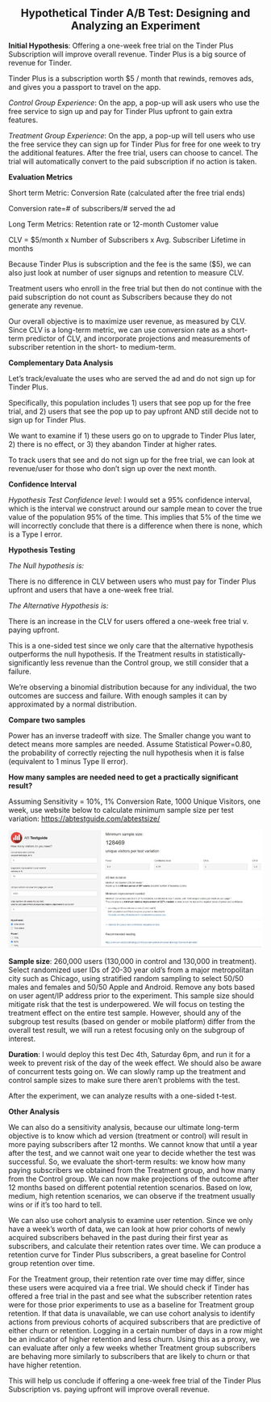 <h2 align="center"> Hypothetical Tinder A/B Test: Designing and Analyzing an Experiment</h2>

<b>Initial Hypothesis</b>: Offering a one-week free trial on the Tinder Plus Subscription will improve overall revenue. Tinder Plus is a big source of revenue for Tinder.

Tinder Plus is a subscription worth $5 / month that rewinds, removes ads, and gives you a passport to travel on the app.

<i>Control Group Experience</i>: On the app, a pop-up will ask users who use the free service to sign up and pay for Tinder Plus upfront to gain extra features.

<i>Treatment Group Experience</i>: On the app, a pop-up will tell users who use the free service they can sign up for Tinder Plus for free for one week to try the additional features. After the free trial, users can choose to cancel. The trial will automatically convert to the paid subscription if no action is taken.

<b>Evaluation Metrics</b>

Short term Metric: Conversion Rate (calculated after the free trial ends)

Conversion rate=# of subscribers/# served the ad

Long Term Metrics: Retention rate or 12-month Customer value

CLV = $5/month x Number of Subscribers x Avg. Subscriber Lifetime in months

Because Tinder Plus is subscription and the fee is the same ($5), we can also just look at number of user signups and retention to measure CLV. 

Treatment users who enroll in the free trial but then do not continue with the paid subscription do not count as Subscribers because they do not generate any revenue. 

Our overall objective is to maximize user revenue, as measured by CLV. Since CLV is a long-term metric, we can use conversion rate as a short-term predictor of CLV, and incorporate projections and measurements of subscriber retention in the short- to medium-term.

<b>Complementary Data Analysis</b>

Let’s track/evaluate the uses who are served the ad and do not sign up for Tinder Plus. 

Specifically, this population includes 1) users that see pop up for the free trial, and 2) users that see the pop up to pay upfront AND still decide not to sign up for Tinder Plus.

We want to examine if 1) these users go on to upgrade to Tinder Plus later, 2) there is no effect, or 3) they abandon Tinder at higher rates.

To track users that see and do not sign up for the free trial, we can look at revenue/user for those who don’t sign up over the next month.

<b>Confidence Interval</b>

<i>Hypothesis Test Confidence level</i>: I would set a 95% confidence interval, which is the interval we construct around our sample mean to cover the true value of the population 95% of the time. This implies that 5% of the time we will incorrectly conclude that there is a difference when there is none, which is a Type I error. 

<b>Hypothesis Testing</b>

<i>The Null hypothesis is:</i>

There is no difference in CLV between users who must pay for Tinder Plus upfront and users that have a one-week free trial.

<i>The Alternative Hypothesis is: </i>

There is an increase in the CLV for users offered a one-week free trial v. paying upfront.

This is a one-sided test since we only care that the alternative hypothesis outperforms the null hypothesis. If the Treatment results in statistically-significantly less revenue than the Control group, we still consider that a failure.

We’re observing a binomial distribution because for any individual, the two outcomes are success and failure. With enough samples it can by approximated by a normal distribution.

<b>Compare two samples</b>

Power has an inverse tradeoff with size. The Smaller change you want to detect means more samples are needed.  Assume Statistical Power=0.80, the probability of correctly rejecting the null hypothesis when it is false (equivalent to 1 minus Type II error). 

<b>How many samples are needed need to get a practically significant result?</b>

Assuming Sensitivity = 10%, 1% Conversion Rate, 1000 Unique Visitors, one week, use website below to calculate minimum sample size per test variation:
https://abtestguide.com/abtestsize/

<p align="center">
<img src="images/Sample Size.JPG" width=825>
</p>
 
<b>Sample size</b>: 260,000 users (130,000 in control and 130,000 in treatment). Select randomized user IDs of 20-30 year old’s from a major metropolitan city such as Chicago, using stratified random sampling  to select 50/50 males and females and 50/50 Apple and Android. Remove any bots based on user agent/IP address prior to the experiment. This sample size should mitigate risk that the test is underpowered. We will focus on testing the treatment effect on the entire test sample. However, should any of the subgroup test results (based on gender or mobile platform) differ from the overall test result, we will run a retest focusing only on the subgroup of interest.

<b>Duration</b>: I would deploy this test Dec 4th, Saturday 6pm, and run it for a week to prevent risk of the day of the week effect. We should also be aware of concurrent tests going on. We can slowly ramp up the treatment and control sample sizes to make sure there aren’t problems with the test.

After the experiment, we can analyze results with a one-sided t-test. 

<b>Other Analysis</b>

We can also do a sensitivity analysis, because our ultimate long-term objective is to know which ad version (treatment or control) will result in more paying subscribers after 12 months. We cannot know that until a year after the test, and we cannot wait one year to decide whether the test was successful.  So, we evaluate the short-term results: we know how many paying subscribers we obtained from the Treatment group, and how many from the Control group. We can now make projections of the outcome after 12 months based on different potential retention scenarios. Based on low, medium, high retention scenarios, we can observe if the treatment usually wins or if it’s too hard to tell.

We can also use cohort analysis to examine user retention. Since we only have a week’s worth of data, we can look at how prior cohorts of newly acquired subscribers behaved in the past during their first year as subscribers, and calculate their retention rates over time. We can produce a retention curve for Tinder Plus subscribers, a great baseline for Control group retention over time. 

For the Treatment group, their retention rate over time may differ, since these users were acquired via a free trial. We should check if Tinder has offered a free trial in the past and see what the subscriber retention rates were for those prior experiments to use as a baseline for Treatment group retention. If that data is unavailable, we can use cohort analysis to identify actions from previous cohorts of acquired subscribers that are predictive of either churn or retention. Logging in a certain number of days in a row might be an indicator of higher retention and less churn.  Using this as a proxy, we can evaluate after only a few weeks whether Treatment group subscribers are behaving more similarly to subscribers that are likely to churn or that have higher retention.

This will help us conclude if offering a one-week free trial of the Tinder Plus Subscription vs. paying upfront will improve overall revenue.
